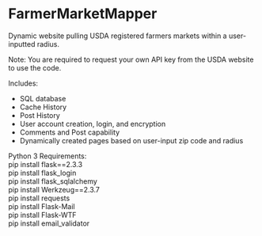 # FarmerMarketMapper
Dynamic website pulling USDA registered farmers markets within a user-inputted radius.

Note: You are required to request your own API key from the USDA website to use the code.

Includes:
- SQL database
- Cache History
- Post History
- User account creation, login, and encryption
- Comments and Post capability
- Dynamically created pages based on user-input zip code and radius

Python 3 Requirements:
<br>pip install flask==2.3.3
<br>pip install flask_login
<br>pip install flask_sqlalchemy
<br>pip install Werkzeug==2.3.7
<br>pip install requests
<br>pip install Flask-Mail
<br>pip install Flask-WTF
<br>pip install email_validator
